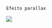     Efeito parallax

![](https://user-images.githubusercontent.com/99772255/169634869-2fbb396f-a33b-45df-83a2-0c11646e91f7.gif)
